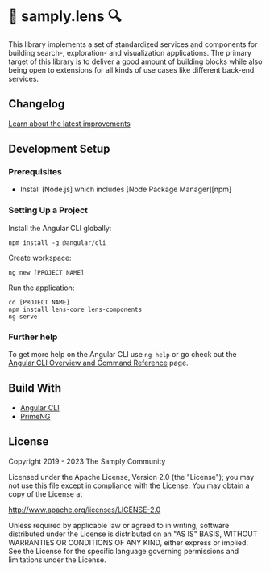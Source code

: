 # 🔎 samply.lens 🔍 

This library implements a set of standardized services and components for building search-, exploration- and visualization applications.
The primary target of this library is to deliver a good amount of building blocks while also being open to extensions for all kinds of use cases like different back-end services.


## Changelog
[Learn about the latest improvements][changelog]

## Development Setup

### Prerequisites

- Install [Node.js] which includes [Node Package Manager][npm]

### Setting Up a Project

Install the Angular CLI globally:

```
npm install -g @angular/cli
```

Create workspace:

```
ng new [PROJECT NAME]
```

Run the application:

```
cd [PROJECT NAME]
npm install lens-core lens-components
ng serve
```

### Further help
To get more help on the Angular CLI use `ng help` or go check out the [Angular CLI Overview and Command Reference](https://angular.io/cli) page.

## Build With
- [Angular CLI](https://github.com/angular/angular-cli)
- [PrimeNG](https://www.primefaces.org/primeng)


[changelog]: CHANGELOG.md
[contributing]: CONTRIBUTING.md


## License

Copyright 2019 - 2023 The Samply Community

Licensed under the Apache License, Version 2.0 (the "License"); you may not use this file except in compliance with the License. You may obtain a copy of the License at

http://www.apache.org/licenses/LICENSE-2.0

Unless required by applicable law or agreed to in writing, software distributed under the License is distributed on an "AS IS" BASIS, WITHOUT WARRANTIES OR CONDITIONS OF ANY KIND, either express or implied. See the License for the specific language governing permissions and limitations under the License.